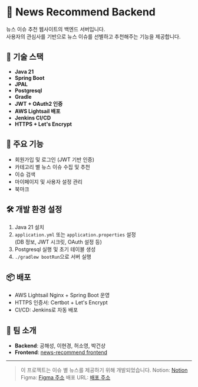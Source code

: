 # 📰 News Recommend Backend

뉴스 이슈 추천 웹사이트의 백엔드 서버입니다.  
사용자의 관심사를 기반으로 뉴스 이슈를 선별하고 추천해주는 기능을 제공합니다.

## 🚀 기술 스택

- **Java 21**
- **Spring Boot**
- **JPAL**
- **Postgresql**
- **Gradle**
- **JWT + OAuth2 인증**
- **AWS Lightsail 배포**
- **Jenkins CI/CD**
- **HTTPS + Let's Encrypt**

## 📁 주요 기능

- 회원가입 및 로그인 (JWT 기반 인증)
- 카테고리 별 뉴스 이슈 수집 및 추천
-  이슈 검색
- 마이페이지 및 사용자 설정 관리
- 북마크 

## 🛠️ 개발 환경 설정

1. Java 21 설치
2. `application.yml` 또는 `application.properties` 설정  
   (DB 정보, JWT 시크릿, OAuth 설정 등)
3. Postgresql 실행 및 초기 테이블 생성
4. `./gradlew bootRun`으로 서버 실행

## 📦 배포

- AWS Lightsail Nginx + Spring Boot 운영
- HTTPS 인증서: Certbot + Let's Encrypt
- CI/CD: Jenkins로 자동 배포

## 👥 팀 소개

- **Backend**: 공해성, 이현경, 허소영, 박건상
- **Frontend**: [news-recommend frontend](https://github.com/news-recommend/frontend)

---

> 이 프로젝트는 이슈 별 뉴스를 제공하기 위해 개발되었습니다.
> Notion: [Notion](https://deluxe-bougon-906.notion.site/1e46238d0c1e801ba5dac455e5bd4a69?pvs=74)
> Figma: [Figma 주소](https://www.figma.com/design/iPoaggg7seTt5STcylTnPl/%EB%8D%B0%EC%9D%B4%ED%84%B0%EB%B2%A0%EC%9D%B4%EC%8A%A4-%ED%94%84%EB%A1%9C%EC%A0%9D%ED%8A%B8?node-id=0-1&t=MwaMTJlK2cO697Mh-1)
> 배포 URL: [배포 주소](https://www.figma.com/design/iPoaggg7seTt5STcylTnPl/%EB%8D%B0%EC%9D%B4%ED%84%B0%EB%B2%A0%EC%9D%B4%EC%8A%A4-%ED%94%84%EB%A1%9C%EC%A0%9D%ED%8A%B8?node-id=0-1&t=MwaMTJlK2cO697Mh-1)

